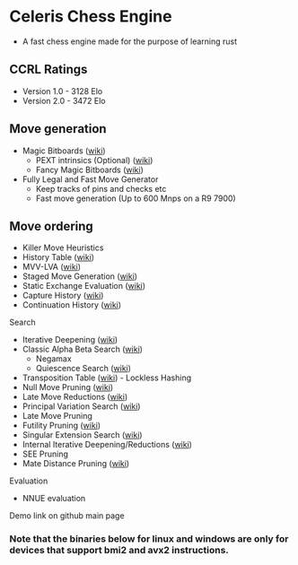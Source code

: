 # Celeris Chess Engine
- A fast chess engine made for the purpose of learning rust

## CCRL Ratings
- Version 1.0 - 3128 Elo
- Version 2.0 - 3472 Elo

## Move generation
- Magic Bitboards ([wiki](https://www.chessprogramming.org/Magic_Bitboards))
    - PEXT intrinsics (Optional) ([wiki](https://www.chessprogramming.org/BMI2#PEXTBitboards))
    - Fancy Magic Bitboards ([wiki](https://www.chessprogramming.org/Magic_Bitboards))
- Fully Legal and Fast Move Generator
    - Keep tracks of pins and checks etc
    - Fast move generation (Up to 600 Mnps on a R9 7900)

## Move ordering
- Killer Move Heuristics
 - History Table ([wiki](https://www.chessprogramming.org/History_Heuristic))
- MVV-LVA ([wiki](https://www.chessprogramming.org/MVV-LVA))
-  Staged Move Generation ([wiki](https://www.chessprogramming.org/Move_Generation))
- Static Exchange Evaluation ([wiki](https://www.chessprogramming.org/Static_Exchange_Evaluation))
- Capture History ([wiki](https://www.chessprogramming.org/History_Heuristic))
- Continuation History ([wiki](https://www.chessprogramming.org/History_Heuristic))

Search
- Iterative Deepening ([wiki](https://www.chessprogramming.org/Iterative_Deepening))
- Classic Alpha Beta Search ([wiki](https://www.chessprogramming.org/Alpha-Beta))
     - Negamax
     - Quiescence Search ([wiki](https://www.chessprogramming.org/Quiescence_Search))
- Transposition Table ([wiki](https://www.chessprogramming.org/Transposition_Table))
       - Lockless Hashing
- Null Move Pruning ([wiki](https://www.chessprogramming.org/Null_Move_Pruning))
- Late Move Reductions ([wiki](https://www.chessprogramming.org/Late_Move_Reductions))
- Principal Variation Search ([wiki](https://www.chessprogramming.org/Principal_Variation_Search))
- Late Move Pruning 
- Futility Pruning ([wiki](https://www.chessprogramming.org/Futility_Pruning))
- Singular Extension Search ([wiki](https://www.chessprogramming.org/Singular_Extensions))
- Internal Iterative Deepening/Reductions ([wiki](https://www.chessprogramming.org/Internal_Iterative_Deepening))
- SEE Pruning
- Mate Distance Pruning ([wiki](https://www.chessprogramming.org/Mate_Distance_Pruning))

Evaluation
-  NNUE evaluation

Demo link on github main page


 ### Note that the binaries below for linux and windows are only for devices that support bmi2 and avx2 instructions.